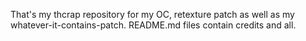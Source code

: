 That's my thcrap repository for my OC, retexture patch as well as my whatever-it-contains-patch.
README.md files contain credits and all.
